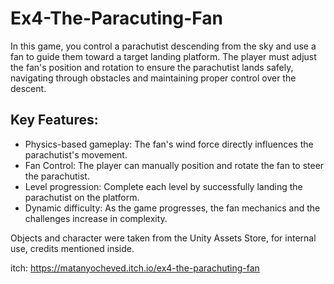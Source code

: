 # Ex4-The-Paracuting-Fan

In this game, you control a parachutist descending from the sky and use a fan to guide them toward a target landing platform. The player must adjust the fan's position and rotation to ensure the parachutist lands safely, navigating through obstacles and maintaining proper control over the descent.

## Key Features:
* Physics-based gameplay: The fan's wind force directly influences the parachutist's movement.
* Fan Control: The player can manually position and rotate the fan to steer the parachutist.
* Level progression: Complete each level by successfully landing the parachutist on the platform.
* Dynamic difficulty: As the game progresses, the fan mechanics and the challenges increase in complexity.

Objects and character were taken from the Unity Assets Store, for internal use, credits mentioned inside.

itch: https://matanyocheved.itch.io/ex4-the-parachuting-fan
